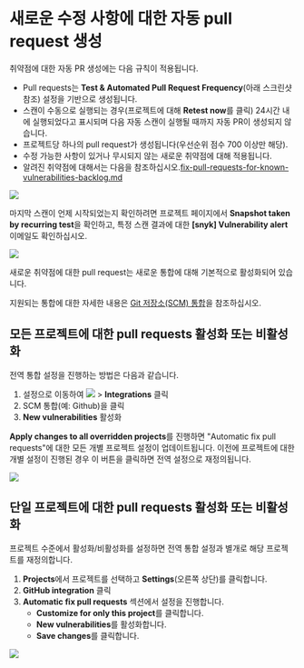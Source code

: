 # 새로운 수정 사항에 대한 자동 pull request 생성

취약점에 대한 자동 PR 생성에는 다음 규칙이 적용됩니다.

* Pull requests는 **Test & Automated Pull Request Frequency**(아래 스크린샷 참조) 설정을 기반으로 생성됩니다.
* 스캔이 수동으로 실행되는 경우(프로젝트에 대해 **Retest now**를 클릭) 24시간 내에 실행되었다고 표시되며 다음 자동 스캔이 실행될 때까지 자동 PR이 생성되지 않습니다.
* 프로젝트당 하나의 pull request가 생성됩니다(우선순위 점수 700 이상만 해당).
* 수정 가능한 사항이 있거나 무시되지 않는 새로운 취약점에 대해 적용됩니다.
* 알려진 취약점에 대해서는 다음을 참조하십시오.[fix-pull-requests-for-known-vulnerabilities-backlog.md](fix-pull-requests-for-known-vulnerabilities-backlog.md "mention")

![](../../../.gitbook/assets/os1.png)

마지막 스캔이 언제 시작되었는지 확인하려면 프로젝트 페이지에서 **Snapshot taken by recurring test**을 확인하고, 특정 스캔 결과에 대한 **\[snyk] Vulnerability alert** 이메일도 확인하십시오.

![](../../../.gitbook/assets/os2.png)

새로운 취약점에 대한 pull request는 새로운 통합에 대해 기본적으로 활성화되어 있습니다.

지원되는 통합에 대한 자세한 내용은 [Git 저장소(SCM) 통합](../../../features/integrations/git-repository-scm-integrations/)을 참조하십시오.

## 모든 프로젝트에 대한 pull requests 활성화 또는 비활성화

전역 통합 설정을 진행하는 방법은 다음과 같습니다.

1. 설정으로 이동하여 ![](../../../.gitbook/assets/cog\_icon.png) > **Integrations** 클릭
2. SCM 통합(예: Github)을 클릭
3. **New vulnerabilities** 활성화

**Apply changes to all overridden projects**를 진행하면 "Automatic fix pull requests"에 대한 모든 개별 프로젝트 설정이 업데이트됩니다. 이전에 프로젝트에 대한 개별 설정이 진행된 경우 이 버튼을 클릭하면 전역 설정으로 재정의됩니다.

![](../../../.gitbook/assets/global-pr-setting.png)

## 단일 프로젝트에 대한 pull requests 활성화 또는 비활성화

프로젝트 수준에서 활성화/비활성화를 설정하면 전역 통합 설정과 별개로 해당 프로젝트를 재정의합니다.

1. **Projects**에서 프로젝트를 선택하고 **Settings**(오른쪽 상단)를 클릭합니다.
2. **GitHub integration** 클릭
3. **Automatic fix pull requests** 섹션에서 설정을 진행합니다.
   * **Customize for only this project**를 클릭합니다.
   * **New vulnerabilities**를 활성화합니다.
   * **Save changes**를 클릭합니다.

![](../../../.gitbook/assets/os3.png)
